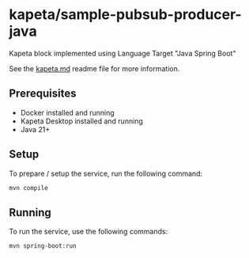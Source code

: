 # kapeta/sample-pubsub-producer-java

Kapeta block implemented using Language Target "Java Spring Boot"

See the [kapeta.md](kapeta.md) readme file for more information.

## Prerequisites
- Docker installed and running
- Kapeta Desktop installed and running
- Java 21+

## Setup

To prepare / setup the service, run the following command:
```bash
mvn compile
```

## Running
To run the service, use the following commands:
```bash
mvn spring-boot:run
```
